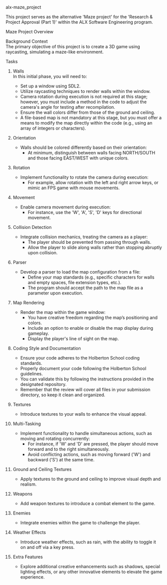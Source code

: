 alx-maze_project

This project serves as the alternative 'Maze project' for the 'Research & Project Approval (Part 1)' within the ALX Software Engineering program.

 Maze Project Overview

Background Context  
The primary objective of this project is to create a 3D game using raycasting, simulating a maze-like environment.

Tasks

1. Walls  
   In this initial phase, you will need to:
   - Set up a window using SDL2.
   - Utilize raycasting techniques to render walls within the window.
   - Camera rotation during execution is not required at this stage; however, you must include a method in the code to adjust the camera's angle for testing after recompilation.
   - Ensure the wall colors differ from those of the ground and ceiling.
   - A file-based map is not mandatory at this stage, but you must offer a means to modify the map directly within the code (e.g., using an array of integers or characters).

2. Orientation  
   - Walls should be colored differently based on their orientation:
     - At minimum, distinguish between walls facing NORTH/SOUTH and those facing EAST/WEST with unique colors.

3. Rotation  
   - Implement functionality to rotate the camera during execution:
     - For example, allow rotation with the left and right arrow keys, or mimic an FPS game with mouse movements.

4. Movement  
   - Enable camera movement during execution:
     - For instance, use the 'W', 'A', 'S', 'D' keys for directional movement.

5. Collision Detection  
   - Integrate collision mechanics, treating the camera as a player:
     - The player should be prevented from passing through walls.
     - Allow the player to slide along walls rather than stopping abruptly upon collision.

6. Parser  
   - Develop a parser to load the map configuration from a file:
     - Define your map standards (e.g., specific characters for walls and empty spaces, file extension types, etc.).
     - The program should accept the path to the map file as a parameter upon execution.

7. Map Rendering  
   - Render the map within the game window:
     - You have creative freedom regarding the map’s positioning and colors.
     - Include an option to enable or disable the map display during gameplay.
     - Display the player's line of sight on the map.

8. Coding Style and Documentation  
   - Ensure your code adheres to the Holberton School coding standards.
   - Properly document your code following the Holberton School guidelines.
   - You can validate this by following the instructions provided in the designated repository.
   - Remember that the review will cover all files in your submission directory, so keep it clean and organized.

9. Textures  
   - Introduce textures to your walls to enhance the visual appeal.

10. Multi-Tasking  
    - Implement functionality to handle simultaneous actions, such as moving and rotating concurrently:
      - For instance, if 'W' and 'D' are pressed, the player should move forward and to the right simultaneously.
      - Avoid conflicting actions, such as moving forward ('W') and backward ('S') at the same time.

11. Ground and Ceiling Textures  
    - Apply textures to the ground and ceiling to improve visual depth and realism.

12. Weapons  
    - Add weapon textures to introduce a combat element to the game.

13. Enemies  
    - Integrate enemies within the game to challenge the player.

14. Weather Effects  
    - Introduce weather effects, such as rain, with the ability to toggle it on and off via a key press.

15. Extra Features  
    - Explore additional creative enhancements such as shadows, special lighting effects, or any other innovative elements to elevate the game experience.


